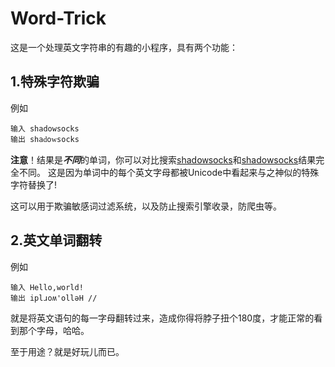 Word-Trick
=======================
这是一个处理英文字符串的有趣的小程序，具有两个功能：

1.特殊字符欺骗
--
例如

```
输入 shadowsocks
输出 ѕһаԁօᴡѕօϲkѕ

```

<b>注意</b>！结果是<b>*不同*</b>的单词，你可以对比搜索[ѕһаԁօᴡѕօϲkѕ](http://www.baidu.com/s?ie=utf-8&f=8&rsv_bp=1&tn=baidu&wd=%D1%95%D2%BB%D0%B0%D4%81%D6%85%E1%B4%A1%D1%95%D6%85%CF%B2k%D1%95)和[shadowsocks](https://www.baidu.com/s?wd=shadowsocks)结果完全不同。
这是因为单词中的每个英文字母都被Unicode中看起来与之神似的特殊字符替换了!

这可以用于欺骗敏感词过滤系统，以及防止搜索引擎收录，防爬虫等。


2.英文单词翻转
--
例如
```
输入 Hello,world!
输出 iplɹoʍ'olləH //

```
就是将英文语句的每一字母翻转过来，造成你得将脖子扭个180度，才能正常的看到那个字母，哈哈。

至于用途？就是好玩儿而已。

